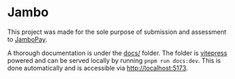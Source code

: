 # Jambo

This project was made for the sole purpose of submission and assessment to [JamboPay](https://jambopay.com/v2).

A thorough documentation is under the [docs/](./docs) folder. The folder is [vitepress](https://vitepress.dev/) powered and can be served locally
by running `pnpm run docs:dev`. This is done automatically and is accessible via [http://localhost:5173](http://localhost:5173).
